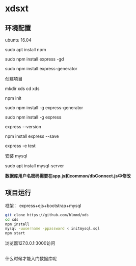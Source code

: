 # xdsxt

## 环境配置

ubuntu 16.04

sudo apt install npm

sudo npm install express -gd

sudo npm install express-generator

创建项目

mkdir xds
cd xds

npm init 

sudo npm install -g express-generator

sudo  npm install -g express

express --version

npm install express --save

express -e test

安装 mysql

sudo apt install mysql-server

**数据库用户名密码需要在app.js和common/dbConnect.js中修改**

## 项目运行

框架： express+ejs+bootstrap+mysql

```bash
git clone https://github.com/hlmmd/xds
cd xds
npm install
mysql -uusername -ppassword < initmysql.sql
npm start
```

浏览器127.0.0.1:3000访问

## 

什么时候才能入门数据库呢